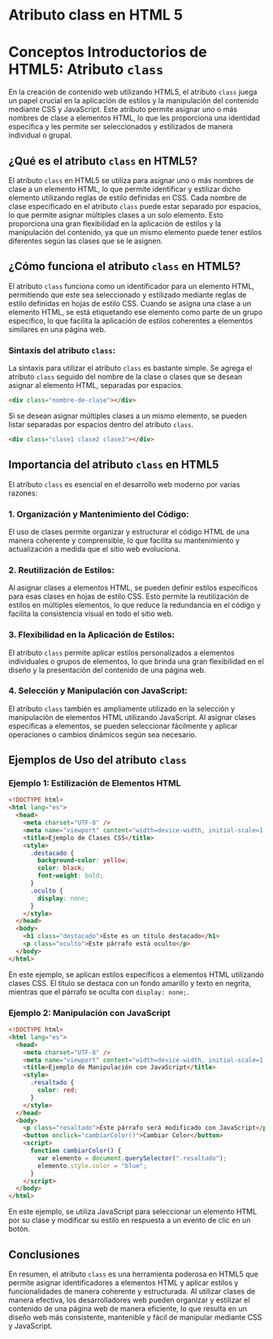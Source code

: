# Atributo class en HTML 5

# Conceptos Introductorios de HTML5: Atributo `class`

En la creación de contenido web utilizando HTML5, el atributo `class` juega un papel crucial en la aplicación de estilos y la manipulación del contenido mediante CSS y JavaScript. Este atributo permite asignar uno o más nombres de clase a elementos HTML, lo que les proporciona una identidad específica y les permite ser seleccionados y estilizados de manera individual o grupal.

## ¿Qué es el atributo `class` en HTML5?

El atributo `class` en HTML5 se utiliza para asignar uno o más nombres de clase a un elemento HTML, lo que permite identificar y estilizar dicho elemento utilizando reglas de estilo definidas en CSS. Cada nombre de clase especificado en el atributo `class` puede estar separado por espacios, lo que permite asignar múltiples clases a un solo elemento. Esto proporciona una gran flexibilidad en la aplicación de estilos y la manipulación del contenido, ya que un mismo elemento puede tener estilos diferentes según las clases que se le asignen.

## ¿Cómo funciona el atributo `class` en HTML5?

El atributo `class` funciona como un identificador para un elemento HTML, permitiendo que este sea seleccionado y estilizado mediante reglas de estilo definidas en hojas de estilo CSS. Cuando se asigna una clase a un elemento HTML, se está etiquetando ese elemento como parte de un grupo específico, lo que facilita la aplicación de estilos coherentes a elementos similares en una página web.

### Sintaxis del atributo `class`:

La sintaxis para utilizar el atributo `class` es bastante simple. Se agrega el atributo `class` seguido del nombre de la clase o clases que se desean asignar al elemento HTML, separadas por espacios.

```html
<div class="nombre-de-clase"></div>
```

Si se desean asignar múltiples clases a un mismo elemento, se pueden listar separadas por espacios dentro del atributo `class`.

```html
<div class="clase1 clase2 clase3"></div>
```

## Importancia del atributo `class` en HTML5

El atributo `class` es esencial en el desarrollo web moderno por varias razones:

### 1. Organización y Mantenimiento del Código:

El uso de clases permite organizar y estructurar el código HTML de una manera coherente y comprensible, lo que facilita su mantenimiento y actualización a medida que el sitio web evoluciona.

### 2. Reutilización de Estilos:

Al asignar clases a elementos HTML, se pueden definir estilos específicos para esas clases en hojas de estilo CSS. Esto permite la reutilización de estilos en múltiples elementos, lo que reduce la redundancia en el código y facilita la consistencia visual en todo el sitio web.

### 3. Flexibilidad en la Aplicación de Estilos:

El atributo `class` permite aplicar estilos personalizados a elementos individuales o grupos de elementos, lo que brinda una gran flexibilidad en el diseño y la presentación del contenido de una página web.

### 4. Selección y Manipulación con JavaScript:

El atributo `class` también es ampliamente utilizado en la selección y manipulación de elementos HTML utilizando JavaScript. Al asignar clases específicas a elementos, se pueden seleccionar fácilmente y aplicar operaciones o cambios dinámicos según sea necesario.

## Ejemplos de Uso del atributo `class`

### Ejemplo 1: Estilización de Elementos HTML

```html
<!DOCTYPE html>
<html lang="es">
  <head>
    <meta charset="UTF-8" />
    <meta name="viewport" content="width=device-width, initial-scale=1.0" />
    <title>Ejemplo de Clases CSS</title>
    <style>
      .destacado {
        background-color: yellow;
        color: black;
        font-weight: bold;
      }
      .oculto {
        display: none;
      }
    </style>
  </head>
  <body>
    <h1 class="destacado">Este es un título destacado</h1>
    <p class="oculto">Este párrafo está oculto</p>
  </body>
</html>
```

En este ejemplo, se aplican estilos específicos a elementos HTML utilizando clases CSS. El título se destaca con un fondo amarillo y texto en negrita, mientras que el párrafo se oculta con `display: none;`.

### Ejemplo 2: Manipulación con JavaScript

```html
<!DOCTYPE html>
<html lang="es">
  <head>
    <meta charset="UTF-8" />
    <meta name="viewport" content="width=device-width, initial-scale=1.0" />
    <title>Ejemplo de Manipulación con JavaScript</title>
    <style>
      .resaltado {
        color: red;
      }
    </style>
  </head>
  <body>
    <p class="resaltado">Este párrafo será modificado con JavaScript</p>
    <button onclick="cambiarColor()">Cambiar Color</button>
    <script>
      function cambiarColor() {
        var elemento = document.querySelector(".resaltado");
        elemento.style.color = "blue";
      }
    </script>
  </body>
</html>
```

En este ejemplo, se utiliza JavaScript para seleccionar un elemento HTML por su clase y modificar su estilo en respuesta a un evento de clic en un botón.

## Conclusiones

En resumen, el atributo `class` es una herramienta poderosa en HTML5 que permite asignar identificadores a elementos HTML y aplicar estilos y funcionalidades de manera coherente y estructurada. Al utilizar clases de manera efectiva, los desarrolladores web pueden organizar y estilizar el contenido de una página web de manera eficiente, lo que resulta en un diseño web más consistente, mantenible y fácil de manipular mediante CSS y JavaScript.
